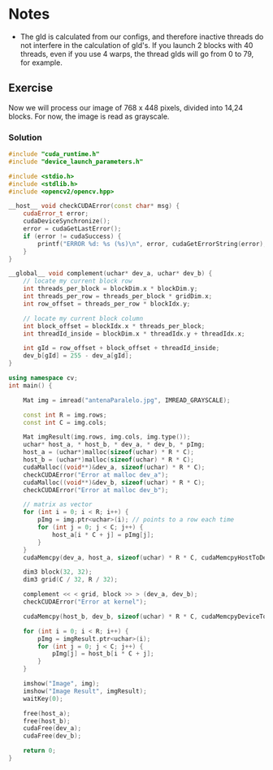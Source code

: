 # Notes

- The gId is calculated from our configs, and therefore inactive threads do not interfere in the calculation of gId's. If you launch 2 blocks with 40 threads, even if you use 4 warps, the thread gIds will go from 0 to 79, for example.

## Exercise

Now we will process our image of 768 x 448 pixels, divided into 14,24 blocks. For now, the image is read as grayscale.

### Solution

```c++
#include "cuda_runtime.h"
#include "device_launch_parameters.h"

#include <stdio.h>
#include <stdlib.h>
#include <opencv2/opencv.hpp>

__host__ void checkCUDAError(const char* msg) {
	cudaError_t error;
	cudaDeviceSynchronize();
	error = cudaGetLastError();
	if (error != cudaSuccess) {
		printf("ERROR %d: %s (%s)\n", error, cudaGetErrorString(error), msg);
	}
}

__global__ void complement(uchar* dev_a, uchar* dev_b) {
	// locate my current block row
	int threads_per_block = blockDim.x * blockDim.y;
	int threads_per_row = threads_per_block * gridDim.x;
	int row_offset = threads_per_row * blockIdx.y;

	// locate my current block column
	int block_offset = blockIdx.x * threads_per_block;
	int threadId_inside = blockDim.x * threadIdx.y + threadIdx.x;

	int gId = row_offset + block_offset + threadId_inside;
	dev_b[gId] = 255 - dev_a[gId];
}

using namespace cv;
int main() {

	Mat img = imread("antenaParalelo.jpg", IMREAD_GRAYSCALE);

	const int R = img.rows;
	const int C = img.cols;

	Mat imgResult(img.rows, img.cols, img.type());
	uchar* host_a, * host_b, * dev_a, * dev_b, * pImg;
	host_a = (uchar*)malloc(sizeof(uchar) * R * C);
	host_b = (uchar*)malloc(sizeof(uchar) * R * C);
	cudaMalloc((void**)&dev_a, sizeof(uchar) * R * C);
	checkCUDAError("Error at malloc dev_a");
	cudaMalloc((void**)&dev_b, sizeof(uchar) * R * C);
	checkCUDAError("Error at malloc dev_b");

	// matrix as vector
	for (int i = 0; i < R; i++) {
		pImg = img.ptr<uchar>(i); // points to a row each time
		for (int j = 0; j < C; j++) {
			host_a[i * C + j] = pImg[j];
		}
	}
	cudaMemcpy(dev_a, host_a, sizeof(uchar) * R * C, cudaMemcpyHostToDevice);

	dim3 block(32, 32);
	dim3 grid(C / 32, R / 32);

	complement << < grid, block >> > (dev_a, dev_b);
	checkCUDAError("Error at kernel");

	cudaMemcpy(host_b, dev_b, sizeof(uchar) * R * C, cudaMemcpyDeviceToHost);

	for (int i = 0; i < R; i++) {
		pImg = imgResult.ptr<uchar>(i); 
		for (int j = 0; j < C; j++) {
			pImg[j] = host_b[i * C + j];
		}
	}

	imshow("Image", img);
	imshow("Image Result", imgResult);
	waitKey(0); 

	free(host_a);
	free(host_b);
	cudaFree(dev_a);
	cudaFree(dev_b);

	return 0;
}
```